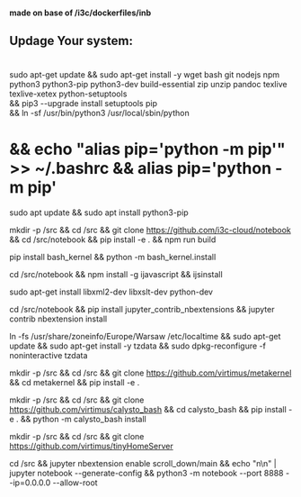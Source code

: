 #### made on base of /i3c/dockerfiles/inb


## Updage Your system:
#
sudo apt-get update && sudo apt-get install -y wget bash git nodejs npm python3 python3-pip python3-dev build-essential zip unzip pandoc texlive texlive-xetex python-setuptools \
	&& pip3 --upgrade install setuptools pip \
	&& ln -sf /usr/bin/python3 /usr/local/sbin/python 
# && echo "alias pip='python -m pip'" >> ~/.bashrc && alias pip='python -m pip'

sudo apt update && sudo apt install python3-pip	

mkdir -p /src && cd /src && git clone https://github.com/i3c-cloud/notebook && cd /src/notebook && pip install -e . && npm run build
	
pip install bash_kernel && python -m bash_kernel.install	
	
cd /src/notebook && npm install -g ijavascript && ijsinstall	

sudo apt-get install libxml2-dev libxslt-dev python-dev

cd /src/notebook && pip install jupyter_contrib_nbextensions && jupyter contrib nbextension install 

ln -fs /usr/share/zoneinfo/Europe/Warsaw /etc/localtime && sudo apt-get update && sudo apt-get install -y tzdata && sudo dpkg-reconfigure -f noninteractive tzdata
	

mkdir -p /src && cd /src && git clone https://github.com/virtimus/metakernel && cd metakernel &&  pip install -e .

mkdir -p /src && cd /src && git clone https://github.com/virtimus/calysto_bash && cd calysto_bash && pip install -e . && python -m calysto_bash install

mkdir -p /src && cd /src && git clone https://github.com/virtimus/tinyHomeServer

cd /src && jupyter nbextension enable scroll_down/main && echo "n\n" | jupyter notebook --generate-config && python3 -m notebook --port 8888 --ip=0.0.0.0 --allow-root
